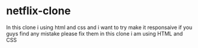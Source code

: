 # netflix-clone
 In this clone i using html and css and i want to try make it responsaive if you guys find any mistake please fix them in this clone i am using HTML and CSS 
